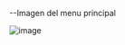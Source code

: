 
--Imagen del menu principal

![image](https://github.com/user-attachments/assets/353e052a-f835-4568-9682-8a35aad4f178)
